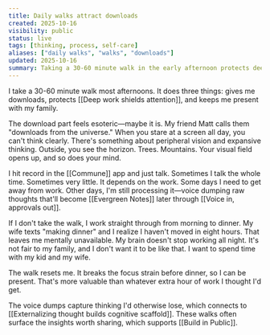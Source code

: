 ```yaml
---
title: Daily walks attract downloads
created: 2025-10-16
visibility: public
status: live
tags: [thinking, process, self-care]
aliases: ["daily walks", "walks", "downloads"]
updated: 2025-10-16
summary: Taking a 30-60 minute walk in the early afternoon protects deep work and mental presence with family—plus you get downloads from the universe.
---
```


I take a 30-60 minute walk most afternoons. It does three things: gives me downloads, protects [[Deep work shields attention]], and keeps me present with my family.

The download part feels esoteric—maybe it is. My friend Matt calls them "downloads from the universe." When you stare at a screen all day, you can't think clearly. There's something about peripheral vision and expansive thinking. Outside, you see the horizon. Trees. Mountains. Your visual field opens up, and so does your mind.

I hit record in the [[Commune]] app and just talk. Sometimes I talk the whole time. Sometimes very little. It depends on the work. Some days I need to get away from work. Other days, I'm still processing it—voice dumping raw thoughts that'll become [[Evergreen Notes]] later through [[Voice in, approvals out]].

If I don't take the walk, I work straight through from morning to dinner. My wife texts "making dinner" and I realize I haven't moved in eight hours. That leaves me mentally unavailable. My brain doesn't stop working all night. It's not fair to my family, and I don't want it to be like that. I want to spend time with my kid and my wife.

The walk resets me. It breaks the focus strain before dinner, so I can be present. That's more valuable than whatever extra hour of work I thought I'd get.

The voice dumps capture thinking I'd otherwise lose, which connects to [[Externalizing thought builds cognitive scaffold]]. These walks often surface the insights worth sharing, which supports [[Build in Public]].
